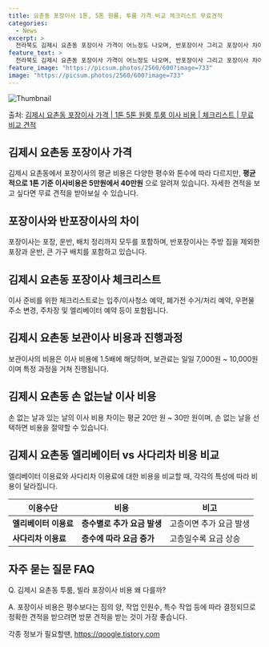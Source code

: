```yaml
---
title: 요촌동 포장이사 1톤, 5톤 원룸, 투룸 가격 비교 체크리스트 무료견적
categories:
  - News
excerpt: >
  전라북도 김제시 요촌동 포장이사 가격이 어느정도 나오며, 반포장이사 그리고 포장이사 차이점을 알아보겠습니다. 1톤 2톤 5톤 원룸 투룸 경우 이사 비용은 어느정도 되며, 어디서 무료 비교 견적을 받아 보실 수 있는지 간단한 이사 체크리스트와 함께 알아보겠습니다.김제시 요촌동 포장이사 가격 무료 살펴보기 👈 클릭김제시 요촌동 포장이사 평균 이사 비용평수김제시 요촌동 평균 이사 비용원룸 이사9평 이하 (1톤)5만원 ~ 40만원투룸 이사10 ~ 15평 (2톤)40만원 ~ 60만원투룸/쓰리룸 이사16평 ~ 20평 (2.5톤)60만원 ~ 100만원쓰리룸 이사21평 (5톤) ~80만원 ~ 130만원우리집 무료 이사견적 받기 👈 클릭김제시 요촌동 포장이사, 반포장이사, 일반이사 차이점이사 타입에 따라 제공되는 서..
feature_text: >
  전라북도 김제시 요촌동 포장이사 가격이 어느정도 나오며, 반포장이사 그리고 포장이사 차이점을 알아보겠습니다. 1톤 2톤 5톤 원룸 투룸 경우 이사 비용은 어느정도 되며, 어디서 무료 비교 견적을 받아 보실 수 있는지 간단한 이사 체크리스트와 함께 알아보겠습니다.김제시 요촌동 포장이사 가격 무료 살펴보기 👈 클릭김제시 요촌동 포장이사 평균 이사 비용평수김제시 요촌동 평균 이사 비용원룸 이사9평 이하 (1톤)5만원 ~ 40만원투룸 이사10 ~ 15평 (2톤)40만원 ~ 60만원투룸/쓰리룸 이사16평 ~ 20평 (2.5톤)60만원 ~ 100만원쓰리룸 이사21평 (5톤) ~80만원 ~ 130만원우리집 무료 이사견적 받기 👈 클릭김제시 요촌동 포장이사, 반포장이사, 일반이사 차이점이사 타입에 따라 제공되는 서..
feature_image: "https://picsum.photos/2560/600?image=733"
image: "https://picsum.photos/2560/600?image=733"
---
```


![Thumbnail](https://img1.daumcdn.net/thumb/R800x0/?scode=mtistory2&fname=https%3A%2F%2Fblog.kakaocdn.net%2Fdn%2FTuTaa%2FbtsG6L2qboU%2FhJjRl1JGAyEFBJKJfoBfKk%2Fimg.webp)

<p>출처: <a href="https://qoogle.tistory.com/8785" rel="dofollow">김제시 요촌동 포장이사 가격 | 1톤 5톤 원룸 투룸 이사 비용 | 체크리스트 | 무료 비교 견적</a> </p>

## 김제시 요촌동 포장이사 가격

김제시 요촌동에서 포장이사의 평균 비용은 다양한 평수와 톤수에 따라 다르지만, **평균적으로 1톤 기준 이사비용은 5만원에서 40만원**
으로 알려져 있습니다. 자세한 견적을 보고 싶다면 무료 견적을 받아보실 수 있습니다.

## 포장이사와 반포장이사의 차이

포장이사는 포장, 운반, 배치 정리까지 모두를 포함하며, 반포장이사는 주방 짐을 제외한 포장과 운반, 큰 가구 배치를 포함하고 있습니다.

## 김제시 요촌동 포장이사 체크리스트

이사 준비를 위한 체크리스트로는 입주/이사청소 예약, 폐가전 수거/처리 예약, 우편물 주소 변경, 주차장 및 엘리베이터 예약 등이
포함됩니다.

## 김제시 요촌동 보관이사 비용과 진행과정

보관이사의 비용은 이사 비용에 1.5배에 해당하며, 보관료는 일일 7,000원 ~ 10,000원이며 특정 과정을 거쳐 진행됩니다.

## 김제시 요촌동 손 없는날 이사 비용

손 없는 날과 있는 날의 이사 비용 차이는 평균 20만 원 ~ 30만 원이며, 손 없는 날을 선택하면 비용을 절약할 수 있습니다.

## 김제시 요촌동 엘리베이터 vs 사다리차 비용 비교

엘리베이터 이용료와 사다리차 이용료에 대한 비용을 비교할 때, 각각의 특성에 따라 비용이 달라집니다.



이용수단 | 비용 | 비고  
---|---|---  
**엘리베이터 이용료** | **층수별로 추가 요금 발생** | 고층이면 추가 요금 발생  
**사다리차 이용료** | **층수에 따라 요금 증가** | 고층일수록 요금 상승  
  


## 자주 묻는 질문 FAQ

Q. 김제시 요촌동 투룸, 빌라 포장이사 비용 왜 다를까?

A. 포장이사 비용은 평수보다는 짐의 양, 작업 인원수, 특수 작업 등에 따라 결정되므로 정확한 견적을 받으려면 방문 견적을 받는 것이 가장
좋습니다.

 

각종 정보가 필요할땐, <a href="https://qoogle.tistory.com" rel="dofollow">https://qoogle.tistory.com</a>


